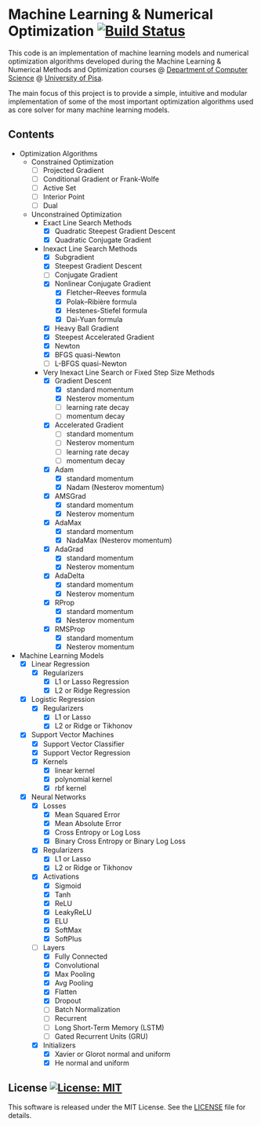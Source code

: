 # Machine Learning & Numerical Optimization [![Build Status](https://travis-ci.org/dmeoli/MachineLearningNumericalOptimization.svg?branch=master)](https://travis-ci.org/dmeoli/MachineLearningNumericalOptimization)

This code is an implementation of machine learning models and numerical optimization algorithms developed during the 
Machine Learning & Numerical Methods and Optimization courses @ [Department of Computer Science](https://www.di.unipi.it/en/) 
@ [University of Pisa](https://www.unipi.it/index.php/english).

The main focus of this project is to provide a simple, intuitive and modular implementation of some of the most 
important optimization algorithms used as core solver for many machine learning models.

## Contents
- Optimization Algorithms
    - Constrained Optimization
        - [ ] Projected Gradient
        - [ ] Conditional Gradient or Frank-Wolfe
        - [ ] Active Set
        - [ ] Interior Point
        - [ ] Dual
    - Unconstrained Optimization
        - Exact Line Search Methods
            - [x] Quadratic Steepest Gradient Descent
            - [x] Quadratic Conjugate Gradient
        - Inexact Line Search Methods
            - [x] Subgradient
            - [x] Steepest Gradient Descent
            - [ ] Conjugate Gradient
            - [x] Nonlinear Conjugate Gradient
                - [x] Fletcher–Reeves formula
                - [x] Polak–Ribière formula
                - [x] Hestenes-Stiefel formula
                - [x] Dai-Yuan formula
            - [x] Heavy Ball Gradient
            - [x] Steepest Accelerated Gradient
            - [x] Newton
            - [x] BFGS quasi-Newton
            - [ ] L-BFGS quasi-Newton
        - Very Inexact Line Search or Fixed Step Size Methods
            - [x] Gradient Descent
                - [x] standard momentum
                - [x] Nesterov momentum
                - [ ] learning rate decay
                - [ ] momentum decay
            - [x] Accelerated Gradient
                - [ ] standard momentum
                - [ ] Nesterov momentum
                - [ ] learning rate decay
                - [ ] momentum decay
            - [x] Adam
                - [x] standard momentum
                - [x] Nadam (Nesterov momentum)
            - [x] AMSGrad
                - [x] standard momentum
                - [x] Nesterov momentum
            - [x] AdaMax
                - [x] standard momentum
                - [x] NadaMax (Nesterov momentum)
            - [x] AdaGrad
                - [x] standard momentum
                - [x] Nesterov momentum
            - [x] AdaDelta
                - [x] standard momentum
                - [x] Nesterov momentum
            - [x] RProp
                - [x] standard momentum
                - [x] Nesterov momentum
            - [x] RMSProp
                - [x] standard momentum
                - [x] Nesterov momentum
                   
- Machine Learning Models
    - [x] Linear Regression
        - [x] Regularizers
            - [x] L1 or Lasso Regression
            - [x] L2 or Ridge Regression
    - [x] Logistic Regression
        - [x] Regularizers
            - [x] L1 or Lasso
            - [x] L2 or Ridge or Tikhonov
    - [x] Support Vector Machines
        - [x] Support Vector Classifier
        - [x] Support Vector Regression
        - [x] Kernels
            - [x] linear kernel
            - [x] polynomial kernel
            - [x] rbf kernel
    - [x] Neural Networks
        - [x] Losses
            - [x] Mean Squared Error
            - [x] Mean Absolute Error
            - [x] Cross Entropy or Log Loss
            - [x] Binary Cross Entropy or Binary Log Loss
        - [x] Regularizers
            - [x] L1 or Lasso
            - [x] L2 or Ridge or Tikhonov
        - [x] Activations
            - [x] Sigmoid
            - [x] Tanh
            - [x] ReLU
            - [x] LeakyReLU
            - [x] ELU
            - [x] SoftMax
            - [x] SoftPlus
        - [ ] Layers
            - [x] Fully Connected
            - [x] Convolutional
            - [x] Max Pooling
            - [x] Avg Pooling
            - [x] Flatten
            - [x] Dropout
            - [ ] Batch Normalization
            - [ ] Recurrent
            - [ ] Long Short-Term Memory (LSTM)
            - [ ] Gated Recurrent Units (GRU)
        - [x] Initializers
            - [x] Xavier or Glorot normal and uniform
            - [x] He normal and uniform

## License [![License: MIT](https://img.shields.io/badge/License-MIT-yellow.svg)](https://opensource.org/licenses/MIT)

This software is released under the MIT License. See the [LICENSE](LICENSE) file for details.
